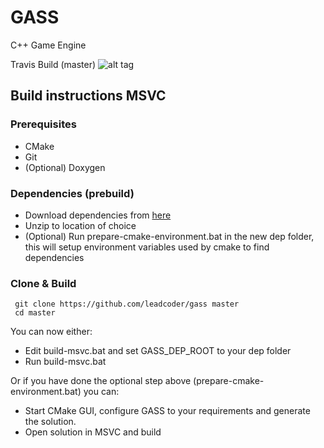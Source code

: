 # GASS
C++ Game Engine

Travis Build (master) ![alt tag](https://travis-ci.org/leadcoder/gass.svg?branch=master)

## Build instructions MSVC
### Prerequisites
  - CMake
  - Git
  - (Optional) Doxygen
  
### Dependencies (prebuild)
  - Download dependencies from [here](https://www.dropbox.com/sh/ccvd9nfr3ef203g/AACfPrh5gLeGyMDkESLpG3E8a?dl=0)
  - Unzip to location of choice    
  - (Optional) Run prepare-cmake-environment.bat in the new dep folder, this will setup environment variables used by cmake to find dependencies

### Clone & Build
```
 git clone https://github.com/leadcoder/gass master
 cd master
```
You can now either:
- Edit build-msvc.bat and set GASS_DEP_ROOT to your dep folder
- Run build-msvc.bat

Or if you have done the optional step above (prepare-cmake-environment.bat) you can:
  - Start CMake GUI, configure GASS to your requirements and generate the solution.
  - Open solution in MSVC and build


 
  
  
  
  
  
  
   
  
  
  
  

 



